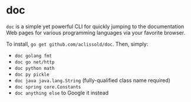 doc
===

`doc` is a simple yet powerful CLI for quickly jumping to the documentation
Web pages for various programming languages via your favorite browser.

To install, `go get github.com/aclissold/doc`. Then, simply:
* `doc golang fmt`
* `doc go net/http`
* `doc python math`
* `doc py pickle`
* `doc java java.lang.String` (fully-qualified class name required)
* `doc spring core.Constants`
* `doc anything else` to Google it instead
